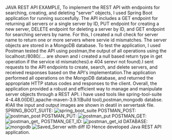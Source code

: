 
JAVA REST API EXAMPLE, 
To implement the REST API with endpoints for searching, creating, and deleting "server" objects, I used Spring Boot application for running succesfully. The API includes a GET endpoint for returning all servers or a single server by ID, PUT endpoint for creating a new server, DELETE endpoint for deleting a server by ID, and GET endpoint for searching servers by name. For this, I created a null check for server name to return one or more servers where servie id mismatches. The server objects are stored in a MongoDB database. To test the application, I used Postman tested the API using postman,the output of all operations using the localhost:/8080/.... are shown and i created a null based return type in get operation if the service id mismatches(i.e 404 serevr not found).I sent requests to the API endpoints to create, search, and delete servers, and received responses based on the API's implementation.The application performed all operations on the MongoDB database, and returned the appropriate HTTP status codes and responses to the client. Overall, the application provided a robust and efficient way to manage and manipulate server objects through a REST API.
i have used tools like spring-tool-suite 4-4.48.0(IDE),apache-maven-3.9.1(Build tool),postman,mongodb databse.
#)All the input and output images are shown in deatil in servertask file.
SPRING_BOOT_SUITE:
![spring_boot_suite](https://user-images.githubusercontent.com/126280146/228462477-3c3b7667-bb26-4f6a-bd2a-5b46bd3a067f.png)
POSTMAN_POST:
![postman_post](https://user-images.githubusercontent.com/126280146/228462546-8894af44-b288-4814-8673-45afdf237053.png)
POSTMAN_PUT:
![postman_put](https://user-images.githubusercontent.com/126280146/228462618-202a2832-7305-4821-b78a-b1cb174351a4.png)
POSTMAN_GET:
![postman_get_](https://user-images.githubusercontent.com/126280146/228462699-e547219d-9152-4b4c-a9f4-dfa986049f4e.png)
POSTMAN_GET_ID:
![postman_get_id](https://user-images.githubusercontent.com/126280146/228462825-c8b2e69c-dfd9-469a-802c-fef182bd177d.png)
DATABASE:![mongodb](https://user-images.githubusercontent.com/126280146/228462873-3b3e576d-da79-4a9e-8973-03835aaab107.png)
![Saved_Server with diff ID](https://user-images.githubusercontent.com/126280146/228462915-c66c3f29-d6b2-4525-9107-7526e26b624c.png)
Hence developed Java REST API application.
